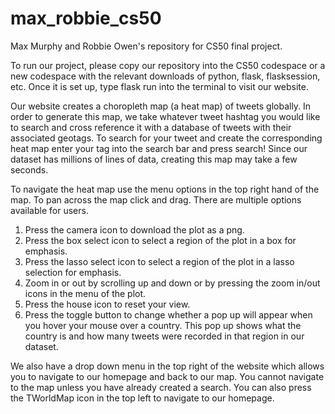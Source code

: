 # max_robbie_cs50
Max Murphy and Robbie Owen's repository for CS50 final project.

To run our project, please copy our repository into the CS50 codespace or a new codespace with the relevant downloads of python, flask, flasksession, etc. Once it is set up, type flask run into the terminal to visit our website. 

Our website creates a choropleth map (a heat map) of tweets globally. In order to generate this map, we take whatever tweet hashtag you would like to search and cross reference it with a database of tweets with their associated geotags. To search for your tweet and create the corresponding heat map enter your tag into the search bar and press search! Since our dataset has millions of lines of data, creating this map may take a few seconds. 

To navigate the heat map use the menu options in the top right hand of the map. To pan across the map click and drag. There are multiple options available for users. 
1. Press the camera icon to download the plot as a png.
2. Press the box select icon to select a region of the plot in a box for emphasis.
3. Press the lasso select icon to select a region of the plot in a lasso selection for emphasis.
4. Zoom in or out by scrolling up and down or by pressing the zoom in/out icons in the menu of the plot. 
5. Press the house icon to reset your view. 
6. Press the toggle button to change whether a pop up will appear when you hover your mouse over a country. This pop up shows what the country is and how many tweets were recorded in that region in our dataset. 

We also have a drop down menu in the top right of the website which allows you to navigate to our homepage and back to our map. You cannot navigate to the map unless you have already created a search. You can also press the TWorldMap icon in the top left to navigate to our homepage. 


